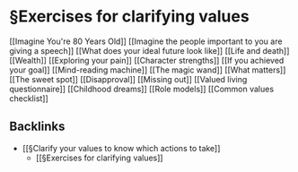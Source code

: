 # §Exercises for clarifying values
[[Imagine You're 80 Years Old]]
[[Imagine the people important to you are giving a speech]]
[[What does your ideal future look like]]
[[Life and death]]
[[Wealth]]
[[Exploring your pain]]
[[Character strengths]]
[[If you achieved your goal]]
[[Mind-reading machine]]
[[The magic wand]]
[[What matters]]
[[The sweet spot]]
[[Disapproval]]
[[Missing out]]
[[Valued living questionnaire]]
[[Childhood dreams]]
[[Role models]]
[[Common values checklist]]

## Backlinks
* [[§Clarify your values to know which actions to take]]
	* [[§Exercises for clarifying values]]

<!-- #Life -->

<!-- {BearID:8595C51F-6880-4872-B0EA-DA1387EDABA9-15756-0000130322746ED0} -->
